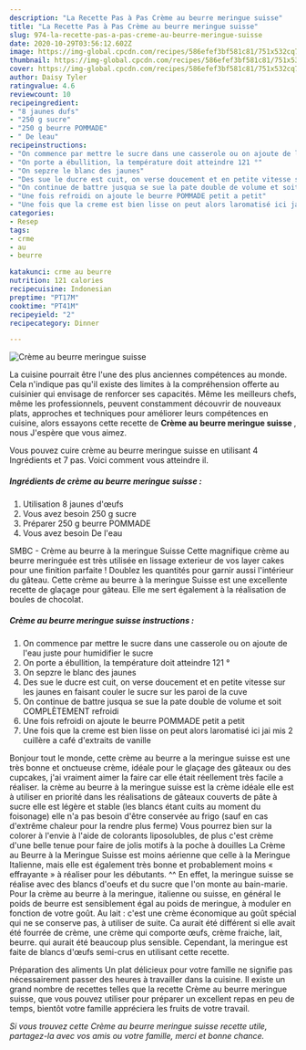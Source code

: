 ```yaml
---
description: "La Recette Pas à Pas Crème au beurre meringue suisse"
title: "La Recette Pas à Pas Crème au beurre meringue suisse"
slug: 974-la-recette-pas-a-pas-creme-au-beurre-meringue-suisse
date: 2020-10-29T03:56:12.602Z
image: https://img-global.cpcdn.com/recipes/586efef3bf581c81/751x532cq70/creme-au-beurre-meringue-suisse-photo-principale-de-la-recette.jpg
thumbnail: https://img-global.cpcdn.com/recipes/586efef3bf581c81/751x532cq70/creme-au-beurre-meringue-suisse-photo-principale-de-la-recette.jpg
cover: https://img-global.cpcdn.com/recipes/586efef3bf581c81/751x532cq70/creme-au-beurre-meringue-suisse-photo-principale-de-la-recette.jpg
author: Daisy Tyler
ratingvalue: 4.6
reviewcount: 10
recipeingredient:
- "8 jaunes dufs"
- "250 g sucre"
- "250 g beurre POMMADE"
- " De leau"
recipeinstructions:
- "On commence par mettre le sucre dans une casserole ou on ajoute de l&#39;eau juste pour humidifier le sucre"
- "On porte a ébullition, la température doit atteindre 121 °"
- "On sepzre le blanc des jaunes"
- "Des sue le ducre est cuit, on verse doucement et en petite vitesse sur les jaunes en faisant couler le sucre sur les paroi de la cuve"
- "On continue de battre jusqua se sue la pate double de volume et soit COMPLÈTEMENT refroidi"
- "Une fois refroidi on ajoute le beurre POMMADE petit a petit"
- "Une fois que la creme est bien lisse on peut alors laromatisé ici jai mis 2 cuillère a café d&#39;extraits de vanille"
categories:
- Resep
tags:
- crme
- au
- beurre

katakunci: crme au beurre 
nutrition: 121 calories
recipecuisine: Indonesian
preptime: "PT17M"
cooktime: "PT41M"
recipeyield: "2"
recipecategory: Dinner

---
```



![Crème au beurre meringue suisse](https://img-global.cpcdn.com/recipes/586efef3bf581c81/751x532cq70/creme-au-beurre-meringue-suisse-photo-principale-de-la-recette.jpg)

La cuisine pourrait être l'une des plus anciennes compétences au monde. Cela n'indique pas qu'il existe des limites à la compréhension offerte au cuisinier qui envisage de renforcer ses capacités. Même les meilleurs chefs, même les professionnels, peuvent constamment découvrir de nouveaux plats, approches et techniques pour améliorer leurs compétences en cuisine, alors essayons cette recette de <strong> Crème au beurre meringue suisse </strong>, nous J'espère que vous aimez.

<!--inarticleads1-->

Vous pouvez cuire crème au beurre meringue suisse en utilisant 4 Ingrédients et 7 pas. Voici comment vous atteindre il.

##### Ingrédients de crème au beurre meringue suisse :

1. Utilisation 8 jaunes d&#39;œufs
1. Vous avez besoin 250 g sucre
1. Préparer 250 g beurre POMMADE
1. Vous avez besoin  De l&#39;eau


SMBC - Crème au beurre à la meringue Suisse Cette magnifique crème au beurre meringuée est très utilisée en lissage exterieur de vos layer cakes pour une finition parfaite ! Doublez les quantités pour garnir aussi l&#39;intérieur du gâteau. Cette crème au beurre à la meringue Suisse est une excellente recette de glaçage pour gâteau. Elle me sert également à la réalisation de boules de chocolat. 

<!--inarticleads2-->

##### Crème au beurre meringue suisse instructions :

1. On commence par mettre le sucre dans une casserole ou on ajoute de l&#39;eau juste pour humidifier le sucre
1. On porte a ébullition, la température doit atteindre 121 °
1. On sepzre le blanc des jaunes
1. Des sue le ducre est cuit, on verse doucement et en petite vitesse sur les jaunes en faisant couler le sucre sur les paroi de la cuve
1. On continue de battre jusqua se sue la pate double de volume et soit COMPLÈTEMENT refroidi
1. Une fois refroidi on ajoute le beurre POMMADE petit a petit
1. Une fois que la creme est bien lisse on peut alors laromatisé ici jai mis 2 cuillère a café d&#39;extraits de vanille


Bonjour tout le monde, cette crème au beurre a la meringue suisse est une très bonne et onctueuse crème, idéale pour le glaçage des gâteaux ou des cupcakes, j&#39;ai vraiment aimer la faire car elle était réellement très facile a réaliser. la crème au beurre à la meringue suisse est la crème idéale elle est à utiliser en priorité dans les réalisations de gâteaux couverts de pâte à sucre elle est légère et stable (les blancs étant cuits au moment du foisonage) elle n&#39;a pas besoin d&#39;être conservée au frigo (sauf en cas d&#39;extrême chaleur pour la rendre plus ferme) Vous pourrez bien sur la colorer à l&#39;envie à l&#39;aide de colorants liposolubles, de plus c&#39;est crème d&#39;une belle tenue pour faire de jolis motifs à la poche à douilles La Crème au Beurre à la Meringue Suisse est moins aérienne que celle à la Meringue Italienne, mais elle est également très bonne et probablement moins « effrayante » à réaliser pour les débutants. ^^ En effet, la meringue suisse se réalise avec des blancs d&#39;oeufs et du sucre que l&#39;on monte au bain-marie. Pour la crème au beurre à la meringue, italienne ou suisse, en général le poids de beurre est sensiblement égal au poids de meringue, à moduler en fonction de votre goût. Au lait : c&#39;est une crème économique au goût spécial qui ne se conserve pas, à utiliser de suite. Ca aurait été différent si elle avait été fourrée de crème, une crème qui comporte œufs, crème fraiche, lait, beurre. qui aurait été beaucoup plus sensible. Cependant, la meringue est faite de blancs d&#39;œufs semi-crus en utilisant cette recette. 

<!--inarticleads1-->

<p>
Préparation des aliments Un plat délicieux pour votre famille ne signifie pas nécessairement passer des heures à travailler dans la cuisine. Il existe un grand nombre de recettes telles que la recette Crème au beurre meringue suisse, que vous pouvez utiliser pour préparer un excellent repas en peu de temps, bientôt votre famille appréciera les fruits de votre travail.
</p>

<p>
<i>Si vous trouvez cette Crème au beurre meringue suisse recette utile, partagez-la avec vos amis ou votre famille, merci et bonne chance.</i>
</p>
